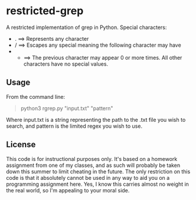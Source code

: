 restricted-grep
===============

A restricted implementation of grep in Python.
Special characters:
* .   ==> Represents any character
* /   ==> Escapes any special meaning the following character may have
* *   ==> The previous character may appear 0 or more times.
All other characters have no special values.

Usage
-----
From the command line:
> python3 rgrep.py "input.txt" "pattern"

Where input.txt is a string representing the path to the .txt file you wish
to search, and pattern is the limited regex you wish to use.

License
-------
This code is for instructional purposes only. It's based on a homework assignment
from one of my classes, and as such will probably be taken down this summer to limit
cheating in the future.  The only restriction on this code is that it absolutely cannot
be used in any way to aid you on a programming assignment here.  Yes, I know this carries
almost no weight in the real world, so I'm appealing to your moral side.
